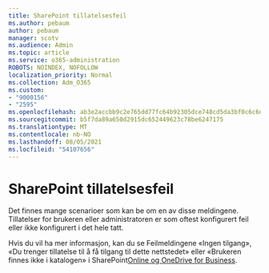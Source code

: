 ```yaml
---
title: SharePoint tillatelsesfeil
ms.author: pebaum
author: pebaum
manager: scotv
ms.audience: Admin
ms.topic: article
ms.service: o365-administration
ROBOTS: NOINDEX, NOFOLLOW
localization_priority: Normal
ms.collection: Adm_O365
ms.custom:
- "9000156"
- "2595"
ms.openlocfilehash: ab3e2accbb9c2e765dd77fc64b92305dce748cd5da3bf0c6c6dd8414737c709f
ms.sourcegitcommit: b5f7da89a650d2915dc652449623c78be6247175
ms.translationtype: MT
ms.contentlocale: nb-NO
ms.lasthandoff: 08/05/2021
ms.locfileid: "54107656"
---
```

# <a name="sharepoint-permissions-errors"></a>SharePoint tillatelsesfeil

Det finnes mange scenarioer som kan be om en av disse meldingene. Tillatelser for brukeren eller administratoren er som oftest konfigurert feil eller ikke konfigurert i det hele tatt. 

Hvis du vil ha mer informasjon, kan du se Feilmeldingene «Ingen tilgang», «Du trenger tillatelse til å få tilgang til dette nettstedet» eller «Brukeren finnes ikke i katalogen» i SharePoint[Online og OneDrive for Business](https://docs.microsoft.com/sharepoint/support/administration/access-denied-or-need-permission-error-sharepoint-online-or-onedrive-for-business).
